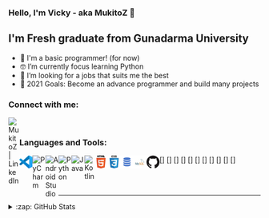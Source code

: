 ### Hello, I'm Vicky - aka MukitoZ 👋


## I'm Fresh graduate from Gunadarma University

- 🤔 I'm a basic programmer! (for now)
- 🤓 I’m currently focus learning Python
- 💼 I’m looking for a jobs that suits me the best
- 🥅 2021 Goals: Become an advance programmer and build many projects

### Connect with me:

[<img align="left" alt="MukitoZ | LinkedIn" width="22px" src="https://cdn.jsdelivr.net/npm/simple-icons@v3/icons/linkedin.svg" />][linkedin]

<br />

### Languages and Tools:

[<img align="left" alt="Visual Studio Code" width="26px" src="https://raw.githubusercontent.com/github/explore/80688e429a7d4ef2fca1e82350fe8e3517d3494d/topics/visual-studio-code/visual-studio-code.png" />]
[<img align="left" alt="PyCharm" width="26px" src="https://user-images.githubusercontent.com/91631855/138120687-3a9b5943-bcd8-48c5-a2c7-f218d5e65695.png"/>]
[<img align="left" alt="Android Studio" width="26px" src="https://user-images.githubusercontent.com/91631855/138121787-4a6d5539-f34f-42e7-b744-1581dd570e62.png"/>]
[<img align="left" alt="Python" width="26px" src="https://user-images.githubusercontent.com/91631855/138120197-486b0403-246d-4b48-8cec-c489771dce44.png" />]
[<img align="left" alt="Java" width="26px" src="https://user-images.githubusercontent.com/91631855/138122366-1402c173-2807-43c8-b156-ff3faf25ecf8.png" />]
[<img align="left" alt="Kotlin" width="20px" src="https://user-images.githubusercontent.com/91631855/138123442-dc57c20f-c139-45ed-a722-43fc4f999423.png" />]
[<img align="left" alt="HTML5" width="26px" src="https://raw.githubusercontent.com/github/explore/80688e429a7d4ef2fca1e82350fe8e3517d3494d/topics/html/html.png" />]
[<img align="left" alt="CSS3" width="26px" src="https://raw.githubusercontent.com/github/explore/80688e429a7d4ef2fca1e82350fe8e3517d3494d/topics/css/css.png" />]
[<img align="left" alt="SQL" width="26px" src="https://raw.githubusercontent.com/github/explore/80688e429a7d4ef2fca1e82350fe8e3517d3494d/topics/sql/sql.png" />]
[<img align="left" alt="MySQL" width="26px" src="https://raw.githubusercontent.com/github/explore/80688e429a7d4ef2fca1e82350fe8e3517d3494d/topics/mysql/mysql.png" />]
[<img align="left" alt="GitHub" width="26px" src="https://raw.githubusercontent.com/github/explore/78df643247d429f6cc873026c0622819ad797942/topics/github/github.png" />]

<br />
<br />

---


<details>
  <summary>:zap: GitHub Stats</summary>

  [![MukitoZ's GitHub stats](https://github-readme-stats.vercel.app/api?username=MukitoZ)](githubstats)

</details>

[linkedin]: https://www.linkedin.com/in/muhammad-vicky-julianto-1b67ba174/
[githubstats]: https://github.com/anuraghazra/github-readme-stats
